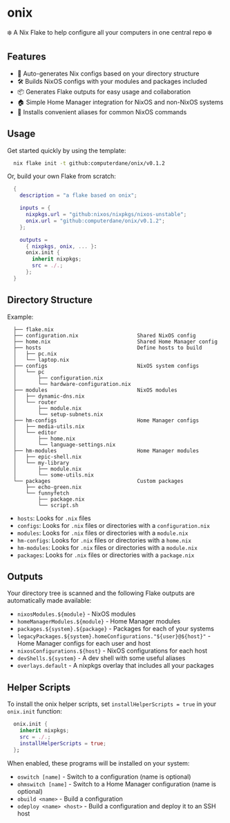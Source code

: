 # onix

❄️ A Nix Flake to help configure all your computers in one central repo ❄️

## Features

- 🤖 Auto-generates Nix configs based on your directory structure
- 🛠️ Builds NixOS configs with your modules and packages included
- 📦 Generates Flake outputs for easy usage and collaboration
- 🏠 Simple Home Manager integration for NixOS and non-NixOS systems
- 🔧 Installs convenient aliases for common NixOS commands

## Usage

Get started quickly by using the template:

```sh
  nix flake init -t github:computerdane/onix/v0.1.2
```

Or, build your own Flake from scratch:

```nix
  {
    description = "a flake based on onix";

    inputs = {
      nixpkgs.url = "github:nixos/nixpkgs/nixos-unstable";
      onix.url = "github:computerdane/onix/v0.1.2";
    };

    outputs =
      { nixpkgs, onix, ... }:
      onix.init {
        inherit nixpkgs;
        src = ./.;
      };
  }
```

## Directory Structure

Example:

```
  ├── flake.nix
  ├── configuration.nix                   Shared NixOS config
  ├── home.nix                            Shared Home Manager config
  ├── hosts                               Define hosts to build
  │   ├── pc.nix
  │   └── laptop.nix
  ├── configs                             NixOS system configs
  │   └── pc
  │       ├── configuration.nix
  │       └── hardware-configuration.nix
  ├── modules                             NixOS modules
  │   ├── dynamic-dns.nix
  │   └── router
  │       ├── module.nix
  │       └── setup-subnets.nix
  ├── hm-configs                          Home Manager configs
  │   ├── media-utils.nix
  │   └── editor
  │       ├── home.nix
  │       └── language-settings.nix
  ├── hm-modules                          Home Manager modules
  │   ├── epic-shell.nix
  │   └── my-library
  │       ├── module.nix
  │       └── some-utils.nix
  └── packages                            Custom packages
      ├── echo-green.nix
      └── funnyfetch
          ├── package.nix
          └── script.sh
```

- `hosts`: Looks for `.nix` files
- `configs`: Looks for `.nix` files or directories with a `configuration.nix`
- `modules`: Looks for `.nix` files or directories with a `module.nix`
- `hm-configs`: Looks for `.nix` files or directories with a `home.nix`
- `hm-modules`: Looks for `.nix` files or directories with a `module.nix`
- `packages`: Looks for `.nix` files or directories with a `package.nix`

## Outputs

Your directory tree is scanned and the following Flake outputs are automatically
made available:

- `nixosModules.${module}` - NixOS modules
- `homeManagerModules.${module}` - Home Manager modules
- `packages.${system}.${package}` - Packages for each of your systems
- `legacyPackages.${system}.homeConfigurations."${user}@${host}"` - Home Manager
  configs for each user and host
- `nixosConfigurations.${host}` - NixOS configurations for each host
- `devShells.${system}` - A dev shell with some useful aliases
- `overlays.default` - A nixpkgs overlay that includes all your packages

## Helper Scripts

To install the onix helper scripts, set `installHelperScripts = true` in your
`onix.init` function:

```nix
  onix.init {
    inherit nixpkgs;
    src = ./.;
    installHelperScripts = true;
  };
```

When enabled, these programs will be installed on your system:

- `oswitch [name]` - Switch to a configuration (name is optional)
- `ohmswitch [name]` - Switch to a Home Manager configuration (name is optional)
- `obuild <name>` - Build a configuration
- `odeploy <name> <host>` - Build a configuration and deploy it to an SSH host
